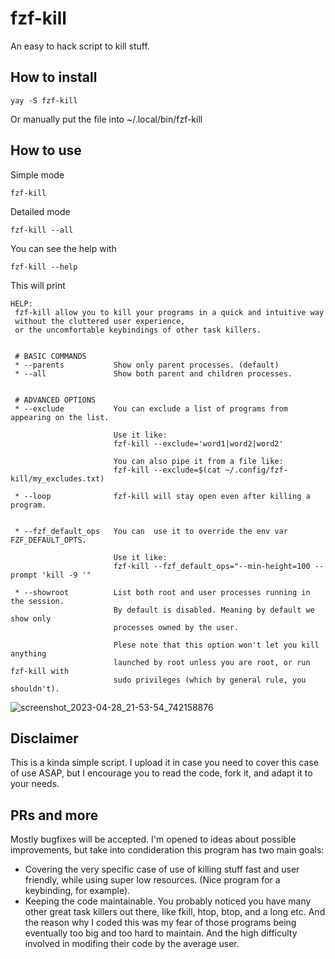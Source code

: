 # fzf-kill
An easy to hack script to kill stuff. 

## How to install

    yay -S fzf-kill

Or manually put the file into ~/.local/bin/fzf-kill

## How to use

Simple mode
    
    fzf-kill

Detailed mode

    fzf-kill --all

You can see the help with

    fzf-kill --help

This will print

```
HELP:
 fzf-kill allow you to kill your programs in a quick and intuitive way
 without the cluttered user experience, 
 or the uncomfortable keybindings of other task killers.
 
 
 # BASIC COMMANDS
 * --parents           Show only parent processes. (default)
 * --all               Show both parent and children processes.
 
                       
 # ADVANCED OPTIONS    
 * --exclude           You can exclude a list of programs from appearing on the list.
                      
                       Use it like:
                       fzf-kill --exclude='word1|word2|word2'
 
                       You can also pipe it from a file like:
                       fzf-kill --exclude=$(cat ~/.config/fzf-kill/my_excludes.txt)
 
 * --loop              fzf-kill will stay open even after killing a program.

                       
 * --fzf_default_ops   You can  use it to override the env var FZF_DEFAULT_OPTS.
                       
                       Use it like:
                       fzf-kill --fzf_default_ops="--min-height=100 --prompt 'kill -9 '"
                       
 * --showroot          List both root and user processes running in the session.
                       By default is disabled. Meaning by default we show only 
                       processes owned by the user. 
                       
                       Plese note that this option won't let you kill anything
                       launched by root unless you are root, or run fzf-kill with
                       sudo privileges (which by general rule, you shouldn't).
```

![screenshot_2023-04-28_21-53-54_742158876](https://user-images.githubusercontent.com/3357792/235240651-2d20db69-88f8-410e-aca2-d40e34934068.png)

## Disclaimer
This is a kinda simple script. I upload it in case you need to cover this case of use ASAP, but I encourage you to read the code, fork it, and adapt it to your needs.

## PRs and more
Mostly bugfixes will be accepted. I'm opened to ideas about possible improvements, but take into condideration this program has two main goals: 

* Covering the very specific case of use of killing stuff fast and user friendly, while using super low resources. (Nice program for a keybinding, for example).
* Keeping the code maintainable. You probably noticed you have many other great task killers out there, like fkill, htop, btop, and a long etc. And the reason why I coded this was my fear of those programs being eventually too big and too hard to maintain. And the high difficulty involved in modifing their code by the average user.
